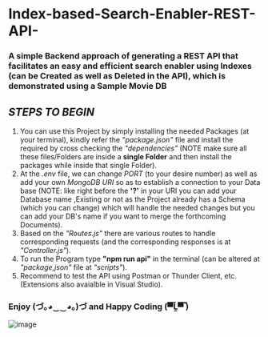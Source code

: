 # Index-based-Search-Enabler-REST-API-
### A simple Backend approach of generating a REST API that facilitates an easy and efficient search enabler using Indexes (can be Created as well as Deleted in the API), which is demonstrated using a Sample Movie DB

## ***STEPS TO BEGIN***
1. You can use this Project by simply installing the needed Packages (at your terminal), kindly refer the _"package.json"_ file and install the required by cross checking the *"dependencies"* (NOTE make sure all these files/Folders are inside a __single Folder__ and then install the packages while inside that single Folder).
2. At the *.env* file, we can change *PORT* (to your desire number) as well as add your own *MongoDB URI* so as to establish a connection to your Data base (NOTE: like right before the **'?'** in your URI you can add your Database name ,Existing or not as the Project already has a Schema (which you can change) which will handle the needed changes but you can add your DB's name if you want to merge the forthcoming Documents).
3. Based on the _"Routes.js"_ there are various routes to handle corresponding requests (and the corresponding responses is at *"Controller.js"*).
4. To run the Program type **"npm run api"** in the terminal (can be altered at _"package,json"_ file at *"scripts"*).
5. Recommend to test the API using Postman or Thunder Client, etc. (Extensions also avaialble in Visual Studio).

### Enjoy (づ｡◕‿‿◕｡)づ   and   Happy Coding (▀̿Ĺ̯▀̿ ̿)
![image](https://github.com/5010w1ng91xy/Index-based-Search-Enabler-REST-API-/assets/110966686/52747dc9-7ed0-4c13-8c0e-7ee6bf8e7498)
